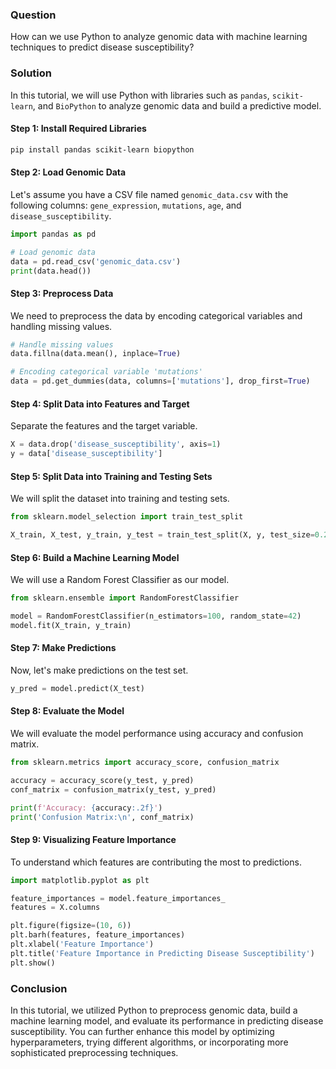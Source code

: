 ### Question
How can we use Python to analyze genomic data with machine learning techniques to predict disease susceptibility?

### Solution

In this tutorial, we will use Python with libraries such as `pandas`, `scikit-learn`, and `BioPython` to analyze genomic data and build a predictive model.

#### Step 1: Install Required Libraries
```bash
pip install pandas scikit-learn biopython
```

#### Step 2: Load Genomic Data
Let's assume you have a CSV file named `genomic_data.csv` with the following columns: `gene_expression`, `mutations`, `age`, and `disease_susceptibility`.

```python
import pandas as pd

# Load genomic data
data = pd.read_csv('genomic_data.csv')
print(data.head())
```

#### Step 3: Preprocess Data
We need to preprocess the data by encoding categorical variables and handling missing values.

```python
# Handle missing values
data.fillna(data.mean(), inplace=True)

# Encoding categorical variable 'mutations'
data = pd.get_dummies(data, columns=['mutations'], drop_first=True)
```

#### Step 4: Split Data into Features and Target
Separate the features and the target variable.

```python
X = data.drop('disease_susceptibility', axis=1)
y = data['disease_susceptibility']
```

#### Step 5: Split Data into Training and Testing Sets
We will split the dataset into training and testing sets.

```python
from sklearn.model_selection import train_test_split

X_train, X_test, y_train, y_test = train_test_split(X, y, test_size=0.2, random_state=42)
```

#### Step 6: Build a Machine Learning Model
We will use a Random Forest Classifier as our model.

```python
from sklearn.ensemble import RandomForestClassifier

model = RandomForestClassifier(n_estimators=100, random_state=42)
model.fit(X_train, y_train)
```

#### Step 7: Make Predictions
Now, let's make predictions on the test set.

```python
y_pred = model.predict(X_test)
```

#### Step 8: Evaluate the Model
We will evaluate the model performance using accuracy and confusion matrix.

```python
from sklearn.metrics import accuracy_score, confusion_matrix

accuracy = accuracy_score(y_test, y_pred)
conf_matrix = confusion_matrix(y_test, y_pred)

print(f'Accuracy: {accuracy:.2f}')
print('Confusion Matrix:\n', conf_matrix)
```

#### Step 9: Visualizing Feature Importance
To understand which features are contributing the most to predictions.

```python
import matplotlib.pyplot as plt

feature_importances = model.feature_importances_
features = X.columns

plt.figure(figsize=(10, 6))
plt.barh(features, feature_importances)
plt.xlabel('Feature Importance')
plt.title('Feature Importance in Predicting Disease Susceptibility')
plt.show()
```

### Conclusion
In this tutorial, we utilized Python to preprocess genomic data, build a machine learning model, and evaluate its performance in predicting disease susceptibility. You can further enhance this model by optimizing hyperparameters, trying different algorithms, or incorporating more sophisticated preprocessing techniques.